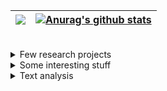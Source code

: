 
| <a href="https://github.com/anuraghazra/github-readme-stats"><img align="center" src="https://github-readme-stats.vercel.app/api/top-langs/?username=frandreoli&layout=compact&hide_border=true" /></a> |  <a href="https://github.com/anuraghazra/github-readme-stats"><img align="center" src="https://github-readme-stats.vercel.app/api/pin/?username=frandreoli&repo=atoms_optical_response&hide_border=true" alt="Anurag's github stats" /></a> |
| ------------- | ------------- |


<br/>


<div>

<details>
  <summary>Few research projects</summary>
  <ul>
    <li> <img align="center" src="https://img.shields.io/badge/Julia-purple" /> <a href="https://github.com/frandreoli/atoms_optical_response">atoms_optical_response</a></li>
    <li> <img align="center" src="https://img.shields.io/badge/Julia-purple" /> <a href="https://github.com/frandreoli/atoms_optical_response">atoms_optical_response</a></li>
  </ul>
</details>

<details>
  <summary>Some interesting stuff</summary>
  <ul>
    <li> <img align="center" src="https://img.shields.io/badge/Julia-purple" /> <a href="https://github.com/frandreoli/atoms_optical_response">atoms_optical_response</a></li>
    <li> <img align="center" src="https://img.shields.io/badge/Julia-purple" /> <a href="https://github.com/frandreoli/atoms_optical_dephasing">atoms_optical_dephasing</a></li>    
    <li> <img align="center" src="https://img.shields.io/badge/Julia-purple" /> <a href="https://github.com/frandreoli/optimization_atoms_metalens">optimization_atoms_metalens</a></li>    
  </ul>
</details>

<details>
  <summary>Text analysis</summary>
  <ul>
    <li> <img align="center" src="https://img.shields.io/badge/Julia-purple" /> <a href="https://github.com/frandreoli/atoms_optical_response">atoms_optical_response</a></li>
  </ul>
</details>

</div>
